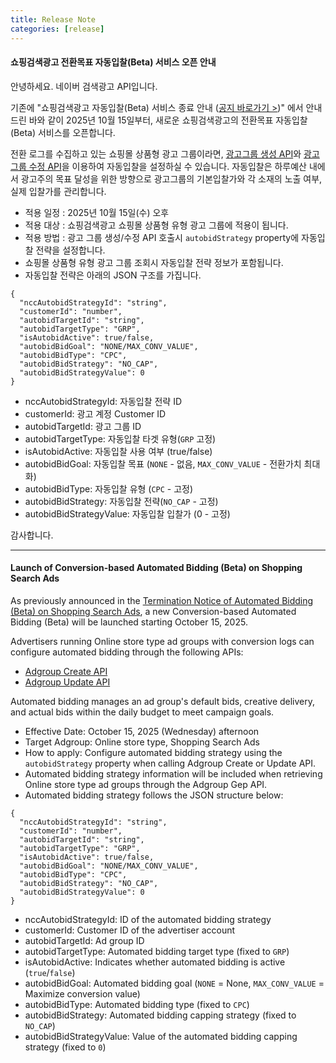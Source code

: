 ```yaml
---
title: Release Note
categories: [release]
---
```


#### 쇼핑검색광고 전환목표 자동입찰(Beta) 서비스 오픈 안내

안녕하세요. 네이버 검색광고 API입니다.


기존에  "쇼핑검색광고 자동입찰(Beta) 서비스 종료 안내 ([공지 바로가기 >](https://ads.naver.com/notice/23991))" 에서 안내드린 바와 같이 2025년 10월 15일부터, 새로운 쇼핑검색광고의 전환목표 자동입찰 (Beta) 서비스를 오픈합니다.


전환 로그를 수집하고 있는 쇼핑몰 상품형 광고 그룹이라면, [광고그룹 생성 API](https://naver.github.io/searchad-apidoc/#/operations/POST/~2Fncc~2Fadgroups)와 [광고그룹 수정 API](https://naver.github.io/searchad-apidoc/#/operations/PUT/~2Fncc~2Fadgroups~2F%7BadgroupId%7D)을 이용하여 자동입찰을 설정하실 수 있습니다.
자동입찰은 하루예산 내에서 광고주의 목표 달성을 위한 방향으로 광고그룹의 기본입찰가와 각 소재의 노출 여부, 실제 입찰가를 관리합니다. 

- 적용 일정 :  2025년 10월 15일(수) 오후 
- 적용 대상 : 쇼핑검색광고 쇼핑몰 상품형 유형 광고 그룹에 적용이 됩니다.
- 적용 방법 : 광고 그룹 생성/수정 API 호출시 `autobidStrategy` property에 자동입찰 전략을 설정합니다.
- 쇼핑몰 상품형 유형 광고 그룹 조회시 자동입찰 전략 정보가 포함됩니다.
- 자동입찰 전략은 아래의 JSON 구조를 가집니다.
```
{
  "nccAutobidStrategyId": "string",
  "customerId": "number",
  "autobidTargetId": "string",
  "autobidTargetType": "GRP",
  "isAutobidActive": true/false,
  "autobidBidGoal": "NONE/MAX_CONV_VALUE",
  "autobidBidType": "CPC",
  "autobidBidStrategy": "NO_CAP",
  "autobidBidStrategyValue": 0
}
```
  - nccAutobidStrategyId: 자동입찰 전략 ID
  - customerId: 광고 계정 Customer ID
  - autobidTargetId: 광고 그룹 ID
  - autobidTargetType: 자동입찰 타겟 유형(`GRP` 고정)
  - isAutobidActive: 자동입찰 사용 여부 (true/false)
  - autobidBidGoal: 자동입찰 목표 (`NONE` - 없음, `MAX_CONV_VALUE` - 전환가치 최대화)
  - autobidBidType: 자동입찰 유형 (`CPC` - 고정) 
  - autobidBidStrategy: 자동입찰 전략(`NO_CAP` - 고정)
  - autobidBidStrategyValue: 자동입찰 입찰가 (0 - 고정)

감사합니다.

----
 

#### Launch of Conversion-based Automated Bidding (Beta) on Shopping Search Ads

As previously announced in the [Termination Notice of Automated Bidding (Beta) on Shopping Search Ads](https://ads.naver.com/notice/23991), a new Conversion-based Automated Bidding (Beta) will be launched starting October 15, 2025.

Advertisers running Online store type ad groups with conversion logs can configure automated bidding through the following APIs:

* [Adgroup Create API](https://naver.github.io/searchad-apidoc/#/operations/POST/~2Fncc~2Fadgroups)
* [Adgroup Update API](https://naver.github.io/searchad-apidoc/#/operations/PUT/~2Fncc~2Fadgroups~2F%7BadgroupId%7D)

Automated bidding manages an ad group's default bids, creative delivery, and actual bids within the daily budget to meet campaign goals.

- Effective Date: October 15, 2025 (Wednesday) afternoon
- Target Adgroup: Online store type, Shopping Search Ads
- How to apply: Configure automated bidding strategy using the `autobidStrategy` property when calling Adgroup Create or Update API.
- Automated bidding strategy information will be included when retrieving Online store type ad groups through the Adgroup Gep API.
- Automated bidding strategy follows the JSON structure below:


```
{
  "nccAutobidStrategyId": "string",
  "customerId": "number",
  "autobidTargetId": "string",
  "autobidTargetType": "GRP",
  "isAutobidActive": true/false,
  "autobidBidGoal": "NONE/MAX_CONV_VALUE",
  "autobidBidType": "CPC",
  "autobidBidStrategy": "NO_CAP",
  "autobidBidStrategyValue": 0
}
```

  - nccAutobidStrategyId: ID of the automated bidding strategy  
  - customerId: Customer ID of the advertiser account  
  - autobidTargetId: Ad group ID  
  - autobidTargetType: Automated bidding target type (fixed to `GRP`)  
  - isAutobidActive: Indicates whether automated bidding is active (`true`/`false`)  
  - autobidBidGoal: Automated bidding goal (`NONE` = None, `MAX_CONV_VALUE` = Maximize conversion value)  
  - autobidBidType: Automated bidding type (fixed to `CPC`)  
  - autobidBidStrategy: Automated bidding capping strategy (fixed to `NO_CAP`)  
  - autobidBidStrategyValue: Value of the automated bidding capping strategy (fixed to `0`)





